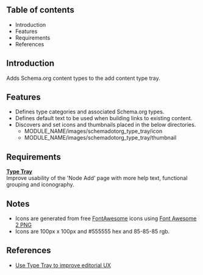Table of contents
-----------------

* Introduction
* Features
* Requirements
* References

Introduction
------------

Adds Schema.org content types to the add content type tray.


Features
--------

- Defines type categories and associated Schema.org types.
- Defines default text to be used when building links to existing content.
- Discovers and set icons and thumbnails placed in the below directories.
  - MODULE_NAME/images/schemadotorg_type_tray/icon 
  - MODULE_NAME/images/schemadotorg_type_tray/thumbnail

Requirements
------------

**[Type Tray](https://www.drupal.org/project/type_tray)**  
Improve usability of the 'Node Add' page with more help text, functional grouping and iconography.


Notes
-----

- Icons are generated from free [FontAwesome](https://fontawesome.com/) icons 
  using [Font Awesome 2 PNG ](https://fa2png.app/)
- Icons are 100px x 100px and #555555 hex and 85-85-85 rgb.


References
----------

- [Use Type Tray to improve editorial UX](https://architecture.lullabot.com/adr/20220503-use-type-tray/)

